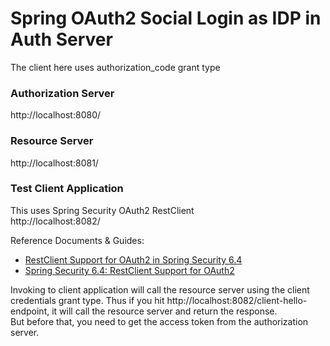 # Spring OAuth2 Social Login as IDP in Auth Server

The client here uses authorization_code grant type

### Authorization Server
http://localhost:8080/

### Resource Server
http://localhost:8081/

### Test Client Application
This uses Spring Security OAuth2 RestClient  
http://localhost:8082/

Reference Documents & Guides:
- [RestClient Support for OAuth2 in Spring Security 6.4](https://spring.io/blog/2024/10/28/restclient-support-for-oauth2-in-spring-security-6-4)
- [Spring Security 6.4: RestClient Support for OAuth2](https://www.youtube.com/watch?v=nFKcJDpUuZ8)

Invoking to client application will call the resource server using the client credentials grant type.
Thus if you hit http://localhost:8082/client-hello-endpoint, it will call the resource server and return the response.  
But before that, you need to get the access token from the authorization server.
